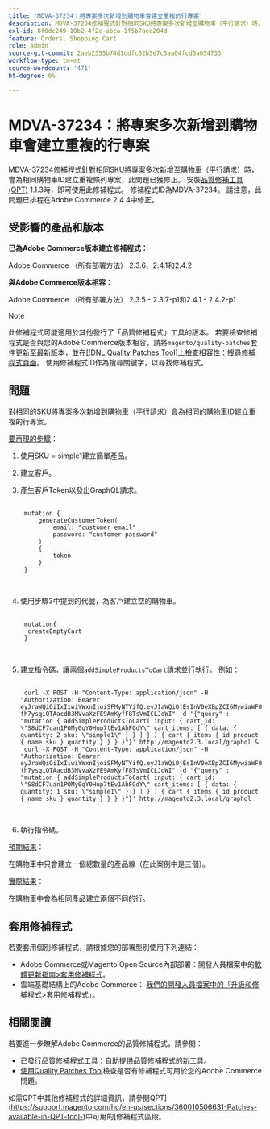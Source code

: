 ```yaml
---
title: 'MDVA-37234：將專案多次新增到購物車會建立重複的行專案'
description: MDVA-37234修補程式針對相同SKU將專案多次新增至購物車（平行請求）時，會為相同購物車ID建立重複條列專案，此問題已獲修正。 安裝[Quality Patches Tool (QPT)](https://experienceleague.adobe.com/en/docs/commerce-operations/upgrade-guide/patches/overview) 1.1.3後，即可使用此修補程式。 修補程式ID為MDVA-37234。 請注意，此問題已排程在Adobe Commerce 2.4.4中修正。
exl-id: 8f0dc249-10b2-4f2c-abca-1f5b7aea204d
feature: Orders, Shopping Cart
role: Admin
source-git-commit: 2aeb2355b74d1cdfc62b5e7c5aa04fcd0a654733
workflow-type: tm+mt
source-wordcount: '471'
ht-degree: 0%

---
```


# MDVA-37234：將專案多次新增到購物車會建立重複的行專案

MDVA-37234修補程式針對相同SKU將專案多次新增至購物車（平行請求）時，會為相同購物車ID建立重複條列專案，此問題已獲修正。 安裝[品質修補工具(QPT)](https://experienceleague.adobe.com/en/docs/commerce-operations/upgrade-guide/patches/overview) 1.1.3時，即可使用此修補程式。 修補程式ID為MDVA-37234。 請注意，此問題已排程在Adobe Commerce 2.4.4中修正。

## 受影響的產品和版本

**已為Adobe Commerce版本建立修補程式：**

Adobe Commerce （所有部署方法） 2.3.6、2.4.1和2.4.2

**與Adobe Commerce版本相容：**

Adobe Commerce （所有部署方法） 2.3.5 - 2.3.7-p1和2.4.1 - 2.4.2-p1

>[!NOTE]
>
>此修補程式可能適用於其他發行了「品質修補程式」工具的版本。 若要檢查修補程式是否與您的Adobe Commerce版本相容，請將`magento/quality-patches`套件更新至最新版本，並在[[!DNL Quality Patches Tool]上檢查相容性：搜尋修補程式頁面](https://experienceleague.adobe.com/tools/commerce-quality-patches/index.html)。 使用修補程式ID作為搜尋關鍵字，以尋找修補程式。

## 問題

對相同的SKU將專案多次新增到購物車（平行請求）會為相同的購物車ID建立重複的行專案。

<u>要再現的步驟</u>：

1. 使用SKU = simple1建立簡單產品。
1. 建立客戶。
1. 產生客戶Token以發出GraphQL請求。

   <pre>
    <code class="language-graphql">
    mutation {
        generateCustomerToken(
            email: "customer email"
            password: "customer password"
        )
        {
            token
        }
    }
    </code>
    </pre>

1. 使用步驟3中提到的代號，為客戶建立空的購物車。

   <pre>
    <code class="language-graphql">
    mutation{
     createEmptyCart
    }
    </code>
    </pre>

1. 建立指令碼，讓兩個`addSimpleProductsToCart`請求並行執行。 例如：

   <pre>
    <code class="language-#!/bin/bash">
    curl -X POST -H "Content-Type: application/json" -H "Authorization: Bearer eyJraWQiOiIxIiwiYWxnIjoiSFMyNTYifQ.eyJ1aWQiOjEsInV0eXBpZCI6MywiaWF0IjoxNjIzOTUyNjcwLCJleHAiOjE2MjM5NTYyNzB9.-fh7ysqiQTAacdB3MVvaXzFE9AmKyfF8TsVmICLJoWI" -d '{"query" : "mutation { addSimpleProductsToCart( input: { cart_id: \"S8dCF7uan1POMy0qY0Hup7tEv1AhFGdY\" cart_items: [ { data: { quantity: 2 sku: \"simple1\" } } ] } ) { cart { items { id product { name sku } quantity } } } }"}' http://magento2.3.local/graphql &
    curl -X POST -H "Content-Type: application/json" -H "Authorization: Bearer eyJraWQiOiIxIiwiYWxnIjoiSFMyNTYifQ.eyJ1aWQiOjEsInV0eXBpZCI6MywiaWF0IjoxNjIzOTUyNjcwLCJleHAiOjE2MjM5NTYyNzB9.-fh7ysqiQTAacdB3MVvaXzFE9AmKyfF8TsVmICLJoWI" -d '{"query" : "mutation { addSimpleProductsToCart( input: { cart_id: \"S8dCF7uan1POMy0qY0Hup7tEv1AhFGdY\" cart_items: [ { data: { quantity: 1 sku: \"simple1\" } } ] } ) { cart { items { id product { name sku } quantity } } } }"}' http://magento2.3.local/graphql
    </code>
    </pre>

1. 執行指令碼。

<u>預期結果</u>：

在購物車中只會建立一個總數量的產品線（在此案例中是三個）。

<u>實際結果</u>：

在購物車中會為相同產品建立兩個不同的行。

## 套用修補程式

若要套用個別修補程式，請根據您的部署型別使用下列連結：

* Adobe Commerce或Magento Open Source內部部署：開發人員檔案中的[軟體更新指南>套用修補程式](https://experienceleague.adobe.com/en/docs/commerce-operations/tools/quality-patches-tool/usage)。
* 雲端基礎結構上的Adobe Commerce： [我們的開發人員檔案中的「升級和修補程式>套用修補程式」](https://experienceleague.adobe.com/en/docs/commerce-cloud-service/user-guide/develop/upgrade/apply-patches)。

## 相關閱讀

若要進一步瞭解Adobe Commerce的品質修補程式，請參閱：

* [已發行品質修補程式工具：自助提供品質修補程式的新工具](/help/announcements/adobe-commerce-announcements/magento-quality-patches-released-new-tool-to-self-serve-quality-patches.md)。
* [使用Quality Patches Tool](/help/support-tools/patches-available-in-qpt-tool/check-patch-for-magento-issue-with-magento-quality-patches.md)檢查是否有修補程式可用於您的Adobe Commerce問題。

如需QPT中其他修補程式的詳細資訊，請參閱QPT](https://support.magento.com/hc/en-us/sections/360010506631-Patches-available-in-QPT-tool-)中可用的[修補程式區段。
